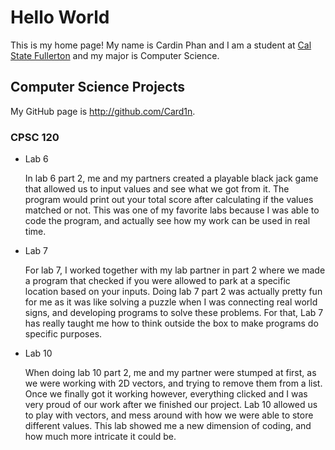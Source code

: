 # Hello World

This is my home page! My name is Cardin Phan and I am a student at [Cal State Fullerton](http://www.fullerton.edu/) and my major is Computer Science.

## Computer Science Projects

My GitHub page is http://github.com/Card1n.

### CPSC 120

* Lab 6

    In lab 6 part 2, me and my partners created a playable black jack game that allowed us to input values and see what we got from it. The program would print out your total score after calculating if the values matched or not. This was one of my favorite labs because I was able to code the program, and actually see how my work can be used in real time.

* Lab 7

    For lab 7, I worked together with my lab partner in part 2 where we made a program that checked if you were allowed to park at a specific location based on your inputs. Doing lab 7 part 2 was actually pretty fun for me as it was like solving a puzzle when I was connecting real world signs, and developing programs to solve these problems. For that, Lab 7 has really taught me how to think outside the box to make programs do specific purposes.

* Lab 10

    When doing lab 10 part 2, me and my partner were stumped at first, as we were working with 2D vectors, and trying to remove them from a list. Once we finally got it working however, everything clicked and I was very proud of our work after we finished our project. Lab 10 allowed us to play with vectors, and mess around with how we were able to store different values. This lab showed me a new dimension of coding, and how much more intricate it could be.  
